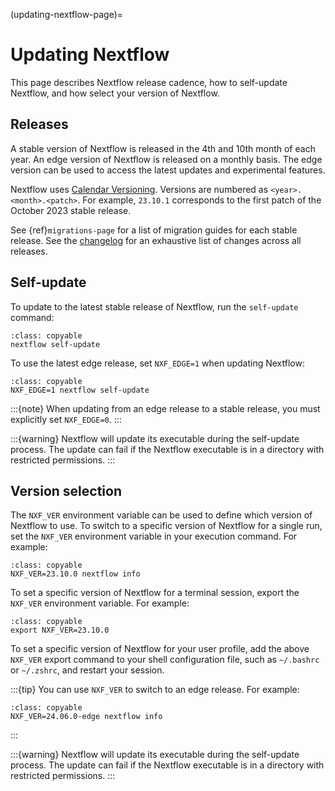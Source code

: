 (updating-nextflow-page)=

# Updating Nextflow

This page describes Nextflow release cadence, how to self-update Nextflow, and how select your version of Nextflow.

## Releases

A stable version of Nextflow is released in the 4th and 10th month of each year. An edge version of Nextflow is released on a monthly basis. The edge version can be used to access the latest updates and experimental features.

Nextflow uses [Calendar Versioning](https://calver.org). Versions are numbered as `<year>.<month>.<patch>`. For example, `23.10.1` corresponds to the first patch of the October 2023 stable release.

See {ref}`migrations-page` for a list of migration guides for each stable release. See the [changelog](https://github.com/nextflow-io/nextflow/blob/master/changelog.txt) for an exhaustive list of changes across all releases.

## Self-update

To update to the latest stable release of Nextflow, run the `self-update` command:

```{code-block} bash
:class: copyable
nextflow self-update
```

To use the latest edge release, set `NXF_EDGE=1` when updating Nextflow:

```{code-block} bash
:class: copyable
NXF_EDGE=1 nextflow self-update
```

:::{note}
When updating from an edge release to a stable release, you must explicitly set `NXF_EDGE=0`.
:::

:::{warning}
Nextflow will update its executable during the self-update process. The update can fail if the Nextflow executable is in a directory with restricted permissions.
:::

## Version selection

The `NXF_VER` environment variable can be used to define which version of Nextflow to use. To switch to a specific version of Nextflow for a single run, set the `NXF_VER` environment variable in your execution command. For example:

```{code-block} bash
:class: copyable
NXF_VER=23.10.0 nextflow info
```

To set a specific version of Nextflow for a terminal session, export the `NXF_VER` environment variable. For example:

```{code-block} bash
:class: copyable
export NXF_VER=23.10.0
```

To set a specific version of Nextflow for your user profile, add the above `NXF_VER` export command to your shell configuration file, such as `~/.bashrc` or `~/.zshrc`, and restart your session.

:::{tip}
You can use `NXF_VER` to switch to an edge release. For example:

```{code-block} bash
:class: copyable
NXF_VER=24.06.0-edge nextflow info
```
:::

:::{warning}
Nextflow will update its executable during the self-update process. The update can fail if the Nextflow executable is in a directory with restricted permissions.
:::

